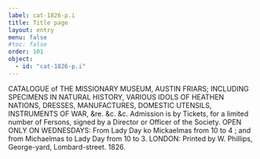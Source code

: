 ```yaml
---
label: cat-1826-p.i
title: Title page
layout: entry
menu: false
#toc: false
order: 101
object:
  - id: "cat-1826-p.i"
---
```


CATALOGUE
of
THE MISSIONARY MUSEUM,
AUSTIN FRIARS;
INCLUDING
SPECIMENS IN NATURAL HISTORY,
VARIOUS IDOLS OF HEATHEN NATIONS,
DRESSES,
MANUFACTURES, DOMESTIC UTENSILS,
INSTRUMENTS OF WAR,
&re. &c. &c.
Admission is by Tickets, for a limited number of Fersons, signed by
a Director or Officer of the Society.
OPEN ONLY ON WEDNESDAYS:
From Lady Day ko Mickaelmas from 10 to 4 ; and from
Michaelmas to Lady Day from 10 to 3.
LONDON:
Printed by W. Phillips, George-yard, Lombard-street.
1826.